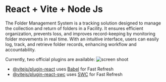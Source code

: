 # React + Vite + Node Js

The Folder Management System is a tracking solution designed to manage the collection and return of folders in a Facility. It ensures efficient organization, prevents loss, and improves record-keeping by monitoring folder movements in real time. With an intuitive interface, users can easily log, track, and retrieve folder records, enhancing workflow and accountability.

Currently, two official plugins are available:
![screen shoot](https://github.com/Orlitech/BOFMIS/blob/master/src/assets/screenshot%20front%20end%20.png)
- [@vitejs/plugin-react](https://github.com/vitejs/vite-plugin-react/blob/main/packages/plugin-react/README.md) uses [Babel](https://babeljs.io/) for Fast Refresh
- [@vitejs/plugin-react-swc](https://github.com/vitejs/vite-plugin-react-swc) uses [SWC](https://swc.rs/) for Fast Refresh
